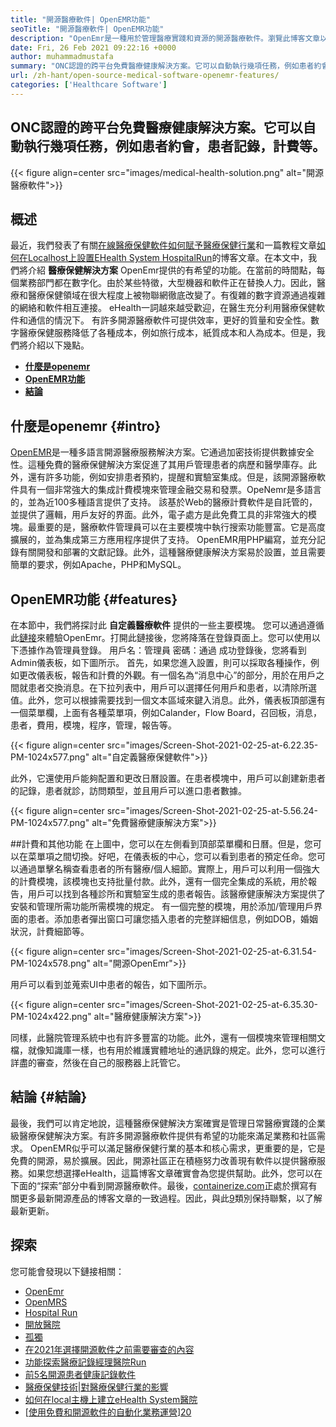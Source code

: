 ```yaml
---
title: "開源醫療軟件| OpenEMR功能" 
seoTitle: "開源醫療軟件| OpenEMR功能" 
description: "OpenEmr是一種用於管理醫療實踐和資源的開源醫療軟件。瀏覽此博客文章以了解其重要功能。" 
date: Fri, 26 Feb 2021 09:22:16 +0000
author: muhammadmustafa
summary: "ONC認證的跨平台免費醫療健康解決方案。它可以自動執行幾項任務，例如患者約會，患者記錄，計費等。" 
url: /zh-hant/open-source-medical-software-openemr-features/
categories: ['Healthcare Software']
---
```


## ONC認證的跨平台免費醫療健康解決方案。它可以自動執行幾項任務，例如患者約會，患者記錄，計費等。

{{< figure align=center src="images/medical-health-solution.png" alt="開源醫療軟件">}}


## 概述
最近，我們發表了有關[在線醫療保健軟件如何賦予醫療保健行業][1]和一篇教程文章[如何在Localhost上設置EHealth System HospitalRun][2]的博客文章。在本文中，我們將介紹 **醫療保健解決方案** OpenEmr提供的有希望的功能。在當前的時間點，每個業務部門都在數字化。由於某些特徵，大型機器和軟件正在替換人力。因此，醫療和醫療保健領域在很大程度上被物聯網徹底改變了。有復雜的數字資源通過複雜的網絡和軟件相互連接。 eHealth一詞越來越受歡迎，在醫生充分利用醫療保健軟件和通信的情況下。
有許多開源醫療軟件可提供效率，更好的質量和安全性。數字醫療保健服務降低了各種成本，例如旅行成本，紙質成本和人為成本。但是，我們將介紹以下幾點。
* [ **什麼是openemr** ][3]
* [ **OpenEMR功能** ][4]
* [ **結論** ][5]

## 什麼是openemr {#intro}

[OpenEMR][6]是一種多語言開源醫療服務解決方案。它通過加密技術提供數據安全性。這種免費的醫療保健解決方案促進了其用戶管理患者的病歷和醫學庫存。此外，還有許多功能，例如安排患者預約，提醒和實驗室集成。但是，該開源醫療軟件具有一個非常強大的集成計費模塊來管理金融交易和發票。OpeNemr是多語言的，並為近100多種語言提供了支持。
該基於Web的醫療計費軟件是自託管的，並提供了邏輯，用戶友好的界面。此外，電子處方是此免費工具的非常強大的模塊。最重要的是，醫療軟件管理員可以在主要模塊中執行搜索功能豐富。它是高度擴展的，並為集成第三方應用程序提供了支持。 OpenEMR用PHP編寫，並充分記錄有關開發和部署的文獻記錄。此外，這種醫療健康解決方案易於設置，並且需要簡單的要求，例如Apache，PHP和MySQL。

## OpenEMR功能 {#features}

在本節中，我們將探討此 **自定義醫療軟件** 提供的一些主要模塊。
您可以通過遵循此[鏈接][7]來體驗OpenEmr。打開此鏈接後，您將降落在登錄頁面上。您可以使用以下憑據作為管理員登錄。
用戶名：管理員
密碼：通過
成功登錄後，您將看到Admin儀表板，如下圖所示。
首先，如果您進入設置，則可以採取各種操作，例如更改儀表板，報告和計費的外觀。有一個名為“消息中心”的部分，用於在用戶之間就患者交換消息。在下拉列表中，用戶可以選擇任何用戶和患者，以清除所選值。此外，您可以根據需要找到一個文本區域來鍵入消息。此外，儀表板頂部還有一個菜單欄，上面有各種菜單項，例如Calander，Flow Board，召回板，消息，患者，費用，模塊，程序，管理，報告等。

{{< figure align=center src="images/Screen-Shot-2021-02-25-at-6.22.35-PM-1024x577.png" alt="自定義醫療保健軟件">}}

此外，它還使用戶能夠配置和更改日曆設置。在患者模塊中，用戶可以創建新患者的記錄，患者就診，訪問類型，並且用戶可以進口患者數據。

{{< figure align=center src="images/Screen-Shot-2021-02-25-at-5.56.24-PM-1024x577.png" alt="免費醫療健康解決方案">}}


##計費和其他功能
在上圖中，您可以在左側看到頂部菜單欄和日曆。但是，您可以在菜單項之間切換。好吧，在儀表板的中心，您可以看到患者的預定任命。您可以通過單擊名稱查看患者的所有醫療/個人細節。實際上，用戶可以利用一個強大的計費模塊，該模塊也支持批量付款。此外，還有一個完全集成的系統，用於報告，用戶可以找到各種診所和實驗室生成的患者報告。該醫療健康解決方案提供了安裝和管理所需功能所需模塊的規定。
有一個完整的模塊，用於添加/管理用戶界面的患者。添加患者彈出窗口可讓您插入患者的完整詳細信息，例如DOB，婚姻狀況，計費細節等。

{{< figure align=center src="images/Screen-Shot-2021-02-25-at-6.31.54-PM-1024x578.png" alt="開源OpenEmr">}}

用戶可以看到並蒐索UI中患者的報告，如下圖所示。

{{< figure align=center src="images/Screen-Shot-2021-02-25-at-6.35.30-PM-1024x422.png" alt="醫療健康解決方案">}}

同樣，此醫院管理系統中也有許多豐富的功能。此外，還有一個模塊來管理相關文檔，就像知識庫一樣，也有用於維護實體地址的通訊錄的規定。此外，您可以進行詳盡的審查，然後在自己的服務器上託管它。

## 結論 {#結論}

最後，我們可以肯定地說，這種醫療保健解決方案確實是管理日常醫療實踐的企業級醫療保健解決方案。有許多開源醫療軟件提供有希望的功能來滿足業務和社區需求。 OpenEMR似乎可以滿足醫療保健行業的基本和核心需求，更重要的是，它是免費的開源，易於擴展。因此，開源社區正在積極努力改善現有軟件以提供醫療服務。如果您想選擇eHealth，這篇博客文章確實會為您提供幫助。此外，您可以在下面的“探索”部分中看到開源醫療軟件。最後，[containerize.com][8]正處於撰寫有關更多最新開源產品的博客文章的一致過程。因此，與此[9]類別保持聯繫，以了解最新更新。

## 探索
您可能會發現以下鏈接相關：
  * [OpenEmr][10]
  * [OpenMRS][11]
  * [Hospital Run][12]
  * [開放醫院][13]
  * [孤獨][14]
  * [在2021年選擇開源軟件之前需要審查的內容][15]
  * [功能探索醫療記錄經理醫院Run][16]
  * [前5名開源患者健康記錄軟件][17]
  * [醫療保健技術|對醫療保健行業的影響][18]
  * [如何在local主機上建立eHealth System醫院][2]
  * [[使用免費和開源軟件的自動化業務運營][19]][20]



[1]: https://blog.containerize.com/2021/02/12/how-online-healthcare-software-empowers-healthcare-industry/
[2]: https://blog.containerize.com/healthcare-software/how-to-install-hospitalrun-hospital-management-system/
[3]: #intro
[4]: #features
[5]: #Conclusion
[6]: https://products.containerize.com/healthcare-technologies/openemr
[7]: https://demo.openemr.io/openemr
[8]: https://www.containerize.com/
[9]: https://products.containerize.com/health-care-technologies
[10]: https://products.containerize.com/health-care-technologies/openemr
[11]: https://products.containerize.com/health-care-technologies/openmrs
[12]: https://products.containerize.com/healthcare-technologies/hospitalrun
[13]: https://products.containerize.com/healthcare-technologies/open-hospital
[14]: https://products.containerize.com/healthcare-technologies/solismed
[15]: https://blog.containerize.com/cmdb-software/things-to-review-before-opting-open-source-software-in-2021/
[16]: https://blog.containerize.com/healthcare-software/features-exploration-of-medical-record-manager-hospitalrun/
[17]: https://blog.containerize.com/2021/03/05/top-5-open-source-patient-record-management-software/
[18]: https://blog.containerize.com/2021/02/12/technology-in-healthcare-impact-on-healthcare-industry/
[19]: https://blog.containerize.com/blogging/automate-business-operations-using-open-source-software/
[20]: https://blog.containerize.com/healthcare-software/how-to-install-hospitalrun-hospital-management-system/

